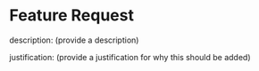 # Feature Request

description: (provide a description)

justification: (provide a justification for why this should be added)